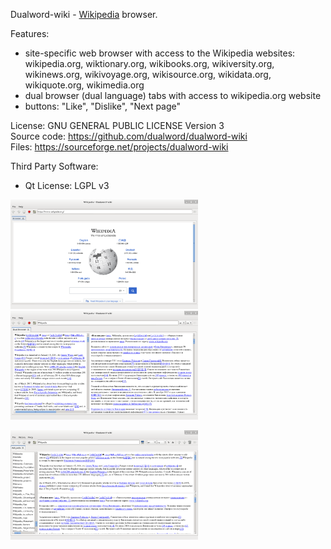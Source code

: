 
Dualword-wiki - [Wikipedia](https://www.wikipedia.org) browser.

Features:
 - site-specific web browser with access to the Wikipedia websites:
	wikipedia.org, wiktionary.org, wikibooks.org, wikiversity.org, wikinews.org,
	wikivoyage.org, wikisource.org, wikidata.org, wikiquote.org, wikimedia.org
 - dual browser (dual language) tabs with access to wikipedia.org website
 - buttons: "Like", "Dislike", "Next page"
			
License: GNU GENERAL PUBLIC LICENSE Version 3  
Source code: https://github.com/dualword/dualword-wiki  
Files: https://sourceforge.net/projects/dualword-wiki  

Third Party Software:
 - Qt License: LGPL v3

<p float="middle">
<img src="etc/screenshot/Dualword-wiki.png" width="300" />
<img src="etc/screenshot/Dualword-wiki-dual-browser.png" width="300" />
</p>
<p float="middle">
<img src="etc/screenshot/Dualword-wiki-dual-browser2.png" width="300" />
</p>

